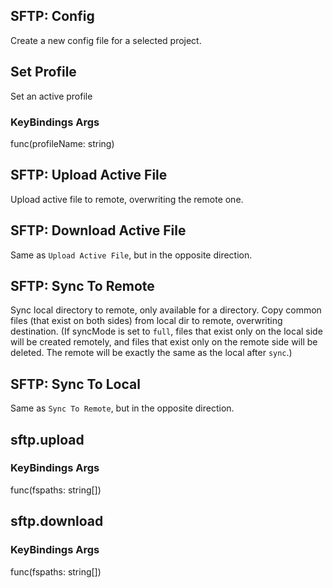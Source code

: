 ## SFTP: Config
Create a new config file for a selected project.

## Set Profile
Set an active profile
           
### KeyBindings Args
func(profileName: string)

## SFTP: Upload Active File
Upload active file to remote, overwriting the remote one.

## SFTP: Download Active File
Same as `Upload Active File`, but in the opposite direction.

## SFTP: Sync To Remote
Sync local directory to remote, only available for a directory. Copy common files (that exist on both sides) from local dir to remote, overwriting destination. (If syncMode is set to `full`, files that exist only on the local side will be created remotely, and files that exist only on the remote side will be deleted. The remote will be exactly the same as the local after `sync`.)

## SFTP: Sync To Local
Same as `Sync To Remote`, but in the opposite direction.

## sftp.upload
### KeyBindings Args
func(fspaths: string[])

## sftp.download
### KeyBindings Args
func(fspaths: string[])